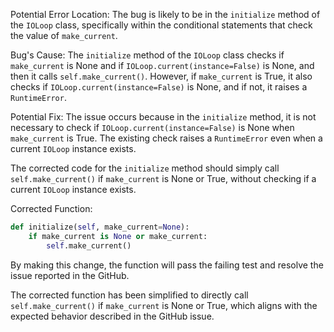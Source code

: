 Potential Error Location:
The bug is likely to be in the `initialize` method of the `IOLoop` class, specifically within the conditional statements that check the value of `make_current`.

Bug's Cause:
The `initialize` method of the `IOLoop` class checks if `make_current` is None and if `IOLoop.current(instance=False)` is None, and then it calls `self.make_current()`. However, if `make_current` is True, it also checks if `IOLoop.current(instance=False)` is None, and if not, it raises a `RuntimeError`.

Potential Fix:
The issue occurs because in the `initialize` method, it is not necessary to check if `IOLoop.current(instance=False)` is None when `make_current` is True. The existing check raises a `RuntimeError` even when a current `IOLoop` instance exists.

The corrected code for the `initialize` method should simply call `self.make_current()` if `make_current` is None or True, without checking if a current `IOLoop` instance exists.

Corrected Function:
```python
def initialize(self, make_current=None):
    if make_current is None or make_current:
        self.make_current()
```

By making this change, the function will pass the failing test and resolve the issue reported in the GitHub.

The corrected function has been simplified to directly call `self.make_current()` if `make_current` is None or True, which aligns with the expected behavior described in the GitHub issue.